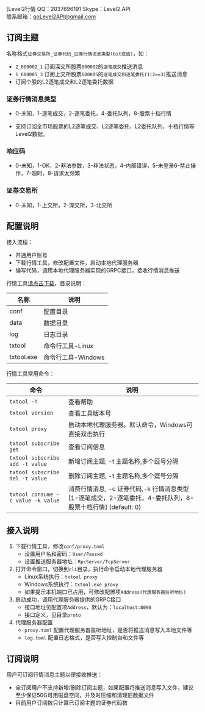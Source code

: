 [Level2行情  QQ：2037696191  Skype：Level2.API  
联系邮箱：goLevel2API@gmail.com

## 订阅主题
名称格式`证券交易所_证券代码_证券行情消息类型(bit或值)`，如：

- `2_000002_1` 订阅深交所股票`000002`的`逐笔成交`推送消息
- `1_600005_3` 订阅上交所股票`600005`的`逐笔成交和逐笔委托(1|2==3)`推送消息
- 订阅个股的L2逐笔成交和L2逐笔委托数据

### 证券行情消息类型
- 0-未知，1-逐笔成交，2-逐笔委托，4-委托队列，8-股票十档行情

- 支持订阅全市场股票的L2逐笔成交、L2逐笔委托、L2委托队列、十档行情等Level2数据。


### 响应码

- 0-未知，1-OK，2-非法参数，3-非法状态，4-内部错误，5-未登录6-禁止操作，7-超时，8-请求太频繁

### 证券交易所
- 0-未知，1-上交所，2-深交所，3-北交所



## 配置说明

接入流程：
- 开通用户账号
- 下载行情工具，修改配置文件，启动本地代理服务器
- 编写代码，调用本地代理服务器实现的GRPC接口，接收行情消息推送


行情工具[请点击下载](https://github.com/Level2API/l2-push-csharp/tree/master/cli)，目录说明：

| 名称       | 说明               |
| ---------- | ------------------ |
| conf       | 配置目录           |
| data       | 数据目录           |
| log        | 日志目录           |
| txtool     | 命令行工具-Linux   |
| txtool.exe | 命令行工具-Windows |



行情工具常用命令：

| 命令             | 说明                                                |
| ---------------- | --------------------------------------------------- |
| `txtool -h`      | 查看帮助                                            |
| `txtool version` | 查看工具版本号                                      |
| `txtool proxy`   | 启动本地代理服务器。默认命令，Windows可直接双击执行 |
| `txtool subscribe get`   | 查看订阅信息 |
| `txtool subscribe add -t value`   | 新增订阅主题, -t 主题名称,多个逗号分隔 |
| `txtool subscribe del -t value`   | 删除订阅主题, -t 主题名称,多个逗号分隔 |
| `txtool consume -c value -k value`   | 消费行情消息, -c 证券代码,-k 行情消息类型[1-逐笔成交，2-逐笔委托，4-委托队列，8-股票十档行情] (default: 0) |




## 接入说明

1. 下载行情工具，修改`conf/proxy.toml`
   - 设置用户名和密码：`User/Passwd`
   - 设置推送服务器地址：`RpcServer/TcpServer`
2. 打开命令窗口，切换到`cli`目录，执行命令启动本地代理服务器
   - Linux系统执行：`txtool proxy`
   - Windows系统执行：`txtool.exe proxy`
   - 如果提示本机端口已占用，可修改配置项`Address(代理服务器监听地址)`
3. 启动成功，调用代理服务器提供的GRPC接口
   - 接口地址见配置项`Address`，默认为：`localhost:8090`
   - 接口定义，见目录`proto`
4. 代理服务器配置
   - `proxy.toml` 配置代理服务器监听地址，是否将推送消息写入本地文件等
   - `log.toml` 配置日志格式，是否写入控制台和文件等


## 订阅说明
用户可订阅行情消息主题以便接收推送：
- 全订阅用户不支持新增/删除订阅主题，如果配置将推送消息写入文件，建议至少保证50G可用磁盘空间，并及时压缩和清理旧数据文件
- 目前用户订阅数只计算已订阅主题的证券代码数


